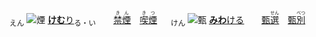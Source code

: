<ruby><sub>えん</sub><br><img alt="煙" src="svg/煙2.svg" align="top"></ruby> <ins>[**けむ**り](https://jisho.org/search/けむ)</ins><sub>る・い</sub>　　<ins>[<ruby>禁煙<rt>きん　　</rt></ruby>](https://jisho.org/search/禁煙)</ins>　[<ruby>喫煙<rt>きつ　　</rt></ruby>](https://jisho.org/search/喫煙)
　
<ruby><sub>けん</sub><br><img alt="甄" src="svg/甄2.svg" align="top"></ruby> <ins>[**みわ**ける](https://jisho.org/search/見分ける)</ins>　　<ins>[<ruby>甄選<rt>　　せん</rt></ruby>](https://jisho.org/search/甄選)</ins>　[<ruby>甄別<rt>　　べつ</rt></ruby>](https://jisho.org/search/甄別)

